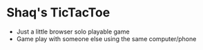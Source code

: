 # Shaq's TicTacToe
- Just a little browser solo playable game
- Game play with someone else using the same computer/phone
